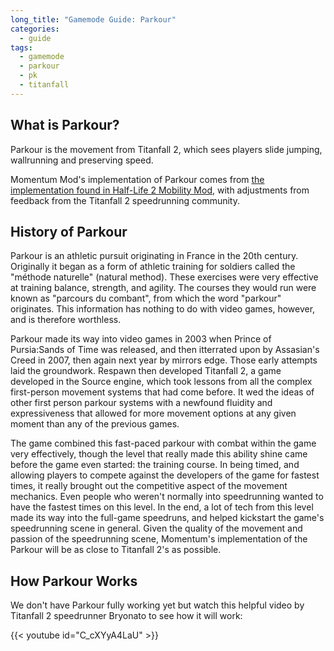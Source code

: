 ```yaml
---
long_title: "Gamemode Guide: Parkour"
categories:
  - guide
tags:
  - gamemode
  - parkour
  - pk
  - titanfall
---
```


## What is Parkour?

Parkour is the movement from Titanfall 2, which sees players slide jumping, wallrunning and preserving speed.

Momentum Mod's implementation of Parkour comes from [the implementation found in Half-Life 2 Mobility Mod](https://www.moddb.com/mods/mobility-mod-for-half-life-2), with adjustments from feedback from the Titanfall 2 speedrunning community.

## History of Parkour

Parkour is an athletic pursuit originating in France in the 20th century. Originally it began as a form of athletic training for soldiers called the "méthode naturelle" (natural method). These exercises were very effective at training balance, strength, and agility. The courses they would run were known as "parcours du combant", from which the word "parkour" originates. This information has nothing to do with video games, however, and is therefore worthless.

Parkour made its way into video games in 2003 when Prince of Pursia:Sands of Time was released, and then itterrated upon by Assasian's  Creed in 2007, then again next year by mirrors edge. Those early attempts laid the groundwork. Respawn then developed Titanfall 2, a game developed in the Source engine, which took lessons from all the complex first-person movement systems that had come before. It wed the ideas of other first person parkour systems with a newfound fluidity and expressiveness that allowed for more movement options at any given moment than any of the previous games.

The game combined this fast-paced parkour with combat within the game very effectively, though the level that really made this ability shine came before the game even started: the training course. In being timed, and allowing players to compete against the developers of the game for fastest times, it really brought out the competitive aspect of the movement mechanics. Even people who weren't normally into speedrunning wanted to have the fastest times on this level. In the end, a lot of tech from this level made its way into the full-game speedruns, and helped kickstart the game's speedrunning scene in general. Given the quality of the movement and passion of the speedrunning scene, Momentum's implementation of the Parkour will be as close to Titanfall 2's as possible.

## How Parkour Works

We don't have Parkour fully working yet but watch this helpful video by Titanfall 2 speedrunner Bryonato to see how it will work:

{{< youtube id="C_cXYyA4LaU" >}}

